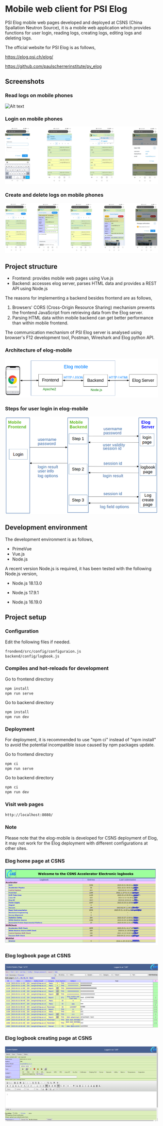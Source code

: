 # Mobile web client for PSI Elog

PSI Elog mobile web pages developed and deployed at CSNS (China Spallation Neutron Source), it is a mobile web application which provides functions for user login, reading logs, creating logs, editing logs and deleting logs.

The official website for PSI Elog is as follows,

https://elog.psi.ch/elog/

https://github.com/paulscherrerinstitute/py_elog

## Screenshots

### Read logs on mobile phones

![Alt text](frontend/screenshots/elog-demo-csns.png?raw=true "Title")

### Login on mobile phones

![Alt text](frontend/screenshots/elog-login.png?raw=true "Title")

### Create and delete logs on mobile phones

![Alt text](frontend/screenshots/elog-create-log.png?raw=true "Title")

## Project structure

* Frontend: provides mobile web pages using Vue.js
* Backend: accesses elog server, parses HTML data and provides a REST API using Node.js

The reasons for implementing a backend besides frontend are as follows,

1. Browsers' CORS (Cross-Origin Resource Sharing) mechanism prevents the frontend JavaScript from retrieving data from the Elog server.
2. Parsing HTML data within mobile backend can get better performance than within mobile frontend.

The communication mechanism of PSI Elog server is analysed using browser's F12 development tool, Postman, Wireshark and Elog python API.

### Architecture of elog-mobile

![Alt text](frontend/screenshots/architecture.png?raw=true "Title")

### Steps for user login in elog-mobile

![Alt text](frontend/screenshots/user-login-step.png?raw=true "Title")

## Development environment

The development environment is as follows,

* PrimeVue
* Vue.js
* Node.js

A recent version Node.js is required, it has been tested with the following Node.js version,

* Node.js 18.13.0

* Node.js 17.9.1

* Node.js 16.19.0

## Project setup

### Configuration

Edit the following files if needed.
```
frondend/src/config/configuraion.js
backend/config/logbook.js
```

### Compiles and hot-reloads for development

Go to frontend directory
```
npm install
npm run serve
```

Go to backend directory
```
npm install
npm run dev
```

### Deployment

For deployment, it is recommended to use "npm ci" instead of "npm install" to avoid the potential incompatible issue caused by npm packages update.

Go to frontend directory
```
npm ci
npm run serve
```

Go to backend directory
```
npm ci
npm run dev
```

### Visit web pages

```
http://localhost:8080/
```

### Note

Please note that the elog-mobile is developed for CSNS deployment of Elog, it may not work for the Elog deployment with different configurations at other sites.

### Elog home page at CSNS

![Alt text](frontend/screenshots/elog-home-pc.png?raw=true "Title")

### Elog logbook page at CSNS

![Alt text](frontend/screenshots/elog-logbook-pc.png?raw=true "Title")

### Elog logbook creating page at CSNS

![Alt text](frontend/screenshots/elog-log-pc.png?raw=true "Title")